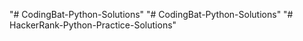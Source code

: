 "# CodingBat-Python-Solutions" 
"# CodingBat-Python-Solutions" 
"# HackerRank-Python-Practice-Solutions" 
